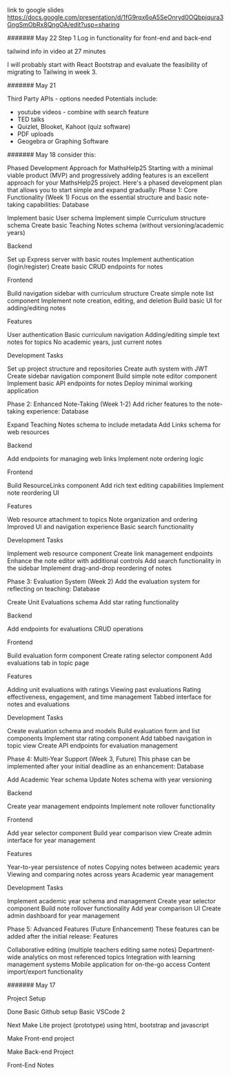 link to google slides
https://docs.google.com/presentation/d/1fG9rqx6oA5SeOnryd0OQbpjqura3GngSmObRx8QngOA/edit?usp=sharing

####### May 22
Step 1 
Log in functionality for front-end and back-end

tailwind info in video at 27 minutes

I will probably start with React Bootstrap and evaluate the feasibility of migrating to Tailwing in week 3. 






####### May 21

Third Party APIs - options needed
Potentials include:
- youtube videos - combine with search feature
- TED talks
- Quizlet, Blooket, Kahoot (quiz software)
- PDF uploads
- Geogebra or Graphing Software

####### May 18
consider this:

Phased Development Approach for MathsHelp25
Starting with a minimal viable product (MVP) and progressively adding features is an excellent approach for your MathsHelp25 project. Here's a phased development plan that allows you to start simple and expand gradually:
Phase 1: Core Functionality (Week 1)
Focus on the essential structure and basic note-taking capabilities:
Database

Implement basic User schema
Implement simple Curriculum structure schema
Create basic Teaching Notes schema (without versioning/academic years)

Backend

Set up Express server with basic routes
Implement authentication (login/register)
Create basic CRUD endpoints for notes

Frontend

Build navigation sidebar with curriculum structure
Create simple note list component
Implement note creation, editing, and deletion
Build basic UI for adding/editing notes

Features

User authentication
Basic curriculum navigation
Adding/editing simple text notes for topics
No academic years, just current notes

Development Tasks

Set up project structure and repositories
Create auth system with JWT
Create sidebar navigation component
Build simple note editor component
Implement basic API endpoints for notes
Deploy minimal working application

Phase 2: Enhanced Note-Taking (Week 1-2)
Add richer features to the note-taking experience:
Database

Expand Teaching Notes schema to include metadata
Add Links schema for web resources

Backend

Add endpoints for managing web links
Implement note ordering logic

Frontend

Build ResourceLinks component
Add rich text editing capabilities
Implement note reordering UI

Features

Web resource attachment to topics
Note organization and ordering
Improved UI and navigation experience
Basic search functionality

Development Tasks

Implement web resource component
Create link management endpoints
Enhance the note editor with additional controls
Add search functionality in the sidebar
Implement drag-and-drop reordering of notes

Phase 3: Evaluation System (Week 2)
Add the evaluation system for reflecting on teaching:
Database

Create Unit Evaluations schema
Add star rating functionality

Backend

Add endpoints for evaluations CRUD operations

Frontend

Build evaluation form component
Create rating selector component
Add evaluations tab in topic page

Features

Adding unit evaluations with ratings
Viewing past evaluations
Rating effectiveness, engagement, and time management
Tabbed interface for notes and evaluations

Development Tasks

Create evaluation schema and models
Build evaluation form and list components
Implement star rating component
Add tabbed navigation in topic view
Create API endpoints for evaluation management

Phase 4: Multi-Year Support (Week 3, Future)
This phase can be implemented after your initial deadline as an enhancement:
Database

Add Academic Year schema
Update Notes schema with year versioning

Backend

Create year management endpoints
Implement note rollover functionality

Frontend

Add year selector component
Build year comparison view
Create admin interface for year management

Features

Year-to-year persistence of notes
Copying notes between academic years
Viewing and comparing notes across years
Academic year management

Development Tasks

Implement academic year schema and management
Create year selector component
Build note rollover functionality
Add year comparison UI
Create admin dashboard for year management

Phase 5: Advanced Features (Future Enhancement)
These features can be added after the initial release:
Features

Collaborative editing (multiple teachers editing same notes)
Department-wide analytics on most referenced topics
Integration with learning management systems
Mobile application for on-the-go access
Content import/export functionality


####### May 17

Project Setup

Done 
Basic Github setup
Basic VSCode 2 

Next
Make Lite project (prototype)  using html, bootstrap and javascript

Make Front-end project

Make Back-end Project


Front-End Notes

